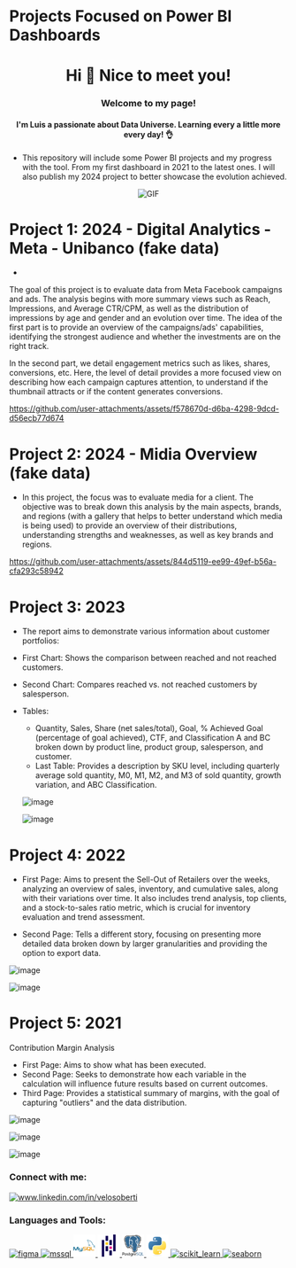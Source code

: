 # Projects Focused on Power BI Dashboards
<h1 align="center">Hi 👋 Nice to meet you!</h1>
<h3 align="center">Welcome to my page!</h3>
<h4 align="center">I'm Luis a passionate about Data Universe. Learning every a little more every day! 👌</h4>





- This repository will include some Power BI projects and my progress with the tool. From my first dashboard in 2021 to the latest ones. I will also publish my 2024 project to better showcase the evolution achieved.

<p align="center">
  <img src="https://camo.githubusercontent.com/700f2ecd2ca652d02ff0705ebdf8c4ee71dfbbe0d67fc02950f84eb251242ab9/68747470733a2f2f666972656261736573746f726167652e676f6f676c65617069732e636f6d2f76302f622f666c6578692d636f64696e672e61707073706f742e636f6d2f6f2f64656d706769372d35323066386435662d363364342d343435332d383832322d6462633134396165323766382e6769663f616c743d6d6564696126746f6b656e3d39316330633762322d393363332d343032392d623031312d316138373033633537333064" width="auto" height="auto" alt="GIF">
</p>


# Project 1: 2024 - Digital Analytics - Meta - Unibanco (fake data)

- 
The goal of this project is to evaluate data from Meta Facebook campaigns and ads. The analysis begins with more summary views such as Reach, Impressions, and Average CTR/CPM, as well as the distribution of impressions by age and gender and an evolution over time. The idea of the first part is to provide an overview of the campaigns/ads' capabilities, identifying the strongest audience and whether the investments are on the right track.

In the second part, we detail engagement metrics such as likes, shares, conversions, etc. Here, the level of detail provides a more focused view on describing how each campaign captures attention, to understand if the thumbnail attracts or if the content generates conversions.






https://github.com/user-attachments/assets/f578670d-d6ba-4298-9dcd-d56ecb77d674




# Project 2: 2024 - Midia Overview (fake data)


- In this project, the focus was to evaluate media for a client. The objective was to break down this analysis by the main aspects, brands, and regions (with a gallery that helps to better understand which media is being used) to provide an overview of their distributions, understanding strengths and weaknesses, as well as key brands and regions.


https://github.com/user-attachments/assets/844d5119-ee99-49ef-b56a-cfa293c58942


#

# Project 3: 2023

- The report aims to demonstrate various information about customer portfolios:

- First Chart: Shows the comparison between reached and not reached customers.
- Second Chart: Compares reached vs. not reached customers by salesperson.
- Tables:
   - Quantity, Sales, Share (net sales/total), Goal, % Achieved Goal (percentage of goal achieved), CTF, and Classification A and BC broken down by product line, product group, salesperson, and customer.
   - Last Table: Provides a description by SKU level, including quarterly average sold quantity, M0, M1, M2, and M3 of sold quantity, growth variation, and ABC Classification.


  ![image](https://github.com/user-attachments/assets/2c52571d-3340-4e31-a3c6-b22927f6fbe8)

  ![image](https://github.com/user-attachments/assets/2c41426a-5e05-4f05-8e67-9ebcd343893d)



#

# Project 4: 2022

- First Page: Aims to present the Sell-Out of Retailers over the weeks, analyzing an overview of sales, inventory, and cumulative sales, along with their variations over time. It also includes trend analysis, top clients, and a stock-to-sales ratio metric, which is crucial for inventory evaluation and trend assessment.

- Second Page: Tells a different story, focusing on presenting more detailed data broken down by larger granularities and providing the option to export data.

![image](https://github.com/user-attachments/assets/13e49d33-8b77-41d8-b6c4-ee24c5a8532b)

![image](https://github.com/user-attachments/assets/2d136554-540f-4bf3-9825-67b1bfb1aae5)

#

# Project 5: 2021

 Contribution Margin Analysis

- First Page: Aims to show what has been executed.
- Second Page: Seeks to demonstrate how each variable in the calculation will influence future results based on current outcomes.
- Third Page: Provides a statistical summary of margins, with the goal of capturing "outliers" and the data distribution.



![image](https://github.com/user-attachments/assets/5805ddac-35f0-4acf-b573-2a0c0988e4f8)

![image](https://github.com/user-attachments/assets/04e2ad76-4ab0-4550-a321-8bc90b257942)

![image](https://github.com/user-attachments/assets/d285ce45-9007-42b1-8f1f-411544ebd6b4)

















<h3 align="left">Connect with me:</h3>
<p align="left">
<a href="https://linkedin.com/in/www.linkedin.com/in/velosoberti" target="blank"><img align="center" src="https://raw.githubusercontent.com/rahuldkjain/github-profile-readme-generator/master/src/images/icons/Social/linked-in-alt.svg" alt="www.linkedin.com/in/velosoberti" height="30" width="40" /></a>
</p>

<h3 align="left">Languages and Tools:</h3>
<p align="left"> <a href="https://www.figma.com/" target="_blank" rel="noreferrer">
  <img src="https://www.vectorlogo.zone/logos/figma/figma-icon.svg" alt="figma" width="40" height="40"/> </a> 
  <a href="https://www.microsoft.com/en-us/sql-server" target="_blank" rel="noreferrer"> <img src="https://www.svgrepo.com/show/303229/microsoft-sql-server-logo.svg" alt="mssql" width="40" height="40"/> 
  </a> <a href="https://www.mysql.com/" target="_blank" rel="noreferrer"> <img src="https://raw.githubusercontent.com/devicons/devicon/master/icons/mysql/mysql-original-wordmark.svg" alt="mysql" width="40" height="40"/> 
  </a> <a href="https://pandas.pydata.org/" target="_blank" rel="noreferrer"> <img src="https://raw.githubusercontent.com/devicons/devicon/2ae2a900d2f041da66e950e4d48052658d850630/icons/pandas/pandas-original.svg" alt="pandas" width="40" height="40"/> 
  </a> <a href="https://www.postgresql.org" target="_blank" rel="noreferrer"> <img src="https://raw.githubusercontent.com/devicons/devicon/master/icons/postgresql/postgresql-original-wordmark.svg" alt="postgresql" width="40" height="40"/> </a>
  <a href="https://www.python.org" target="_blank" rel="noreferrer"> <img src="https://raw.githubusercontent.com/devicons/devicon/master/icons/python/python-original.svg" alt="python" width="40" height="40"/> </a> <a href="https://scikit-learn.org/" target="_blank" rel="noreferrer"> 
    <img src="https://upload.wikimedia.org/wikipedia/commons/0/05/Scikit_learn_logo_small.svg" alt="scikit_learn" width="40" height="40"/> </a> <a href="https://seaborn.pydata.org/" target="_blank" rel="noreferrer"> <img src="https://seaborn.pydata.org/_images/logo-mark-lightbg.svg" alt="seaborn" width="40" height="40"/> </a> </p>
